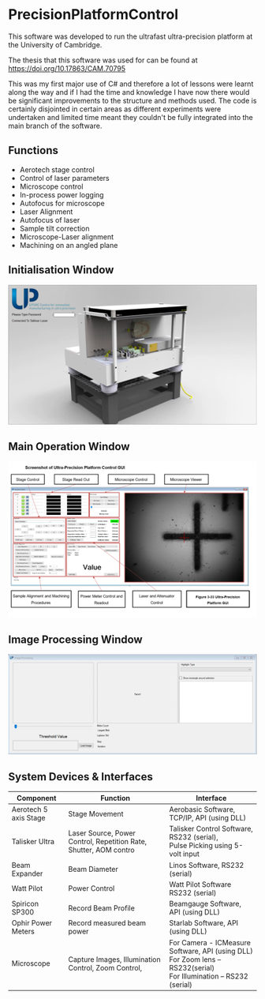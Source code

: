 # PrecisionPlatformControl

This software was developed to run the ultrafast ultra-precision platform at the University of Cambridge. 

The thesis that this software was used for can be found at https://doi.org/10.17863/CAM.70795

This was my first major use of C# and therefore a lot of lessons were learnt along the way and if I had the time and knowledge I have now there would be significant improvements to the structure and methods used. The code is certainly disjointed in certain areas as different experiments were undertaken and limited time meant they couldn't be fully integrated into the main branch of the software. 

## Functions

* Aerotech stage control 
* Control of laser parameters
* Microscope control
* In-process power logging 
* Autofocus for microscope
* Laser Alignment 
* Autofocus of laser
* Sample tilt correction
* Microscope-Laser alignment 
* Machining on an angled plane 

## Initialisation Window

<p align="center">
    <img src="Readme Images\Initialisation_Form.png" alt="Select save directory" width="800"/>
</p>

## Main Operation Window

<p align="center">
    <img src="Readme Images\Interaction_Form.png" alt="Select save directory" width="800"/>
</p>

## Image Processing Window 

<p align="center">
    <img src="Readme Images\Image_Processing_Form.png" alt="Select save directory" width="800"/>
</p>

## System Devices & Interfaces

|Component |	Function	|Interface|
|----------|----------------|---------|
|Aerotech 5 axis Stage	|Stage Movement 	|Aerobasic Software, TCP/IP, API (using DLL)|
|Talisker Ultra	|Laser Source, Power Control, Repetition Rate, Shutter, AOM contro|Talisker Control Software, RS232 (serial), <br />Pulse Picking using 5-volt input|
|Beam Expander	|Beam Diameter	|Linos Software, RS232 (serial)|
|Watt Pilot	|Power Control	|Watt Pilot Software RS232 (serial)|
|Spiricon SP300	|Record Beam Profile	|Beamgauge Software, API (using DLL)|
|Ophir Power Meters	|Record measured beam power	|Starlab Software, API (using DLL)|
|Microscope	|Capture Images, Illumination Control, Zoom Control,|	For Camera - ICMeasure Software, API (using DLL) <br /> For Zoom lens – RS232(serial) <br />For Illumination – RS232 (serial)|



